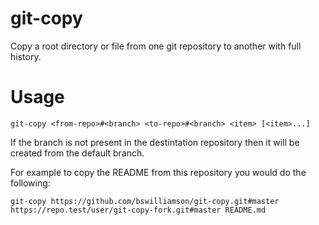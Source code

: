# git-copy
Copy a root directory or file from one git repository to another with full history.

# Usage 
```
git-copy <from-repo>#<branch> <to-repo>#<branch> <item> [<item>...]
```
If the branch is not present in the destintation repository then it will be created from the default branch.

For example to copy the README from this repository you would do the following:
```
git-copy https://github.com/bswilliamson/git-copy.git#master https://repo.test/user/git-copy-fork.git#master README.md
```
